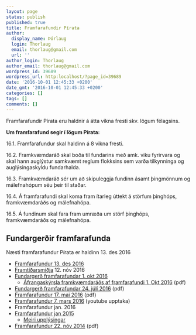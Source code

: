 ```yaml
---
layout: page
status: publish
published: true
title: Framfarafundir Pírata
author:
  display_name: Þórlaug
  login: Thorlaug
  email: thorlaug@gmail.com
  url: ''
author_login: Thorlaug
author_email: thorlaug@gmail.com
wordpress_id: 39689
wordpress_url: http:localhost/?page_id=39689
date: '2016-10-01 12:45:33 +0200'
date_gmt: '2016-10-01 12:45:33 +0200'
categories: []
tags: []
comments: []
---
```

<p>Framfarafundir Pírata eru haldnir á átta vikna fresti skv. lögum félagsins.</p>
<p><strong>Um framfarafund segir í lögum Pírata:</strong></p>
<p>16.1. Framfarafundur skal haldinn á 8 vikna fresti.</p>
<p>16.2. Framkvæmdaráð skal boða til fundarins með amk. viku fyrirvara og skal hann auglýstur samkvæmt reglum flokksins sem varða tilkynninga og auglýsingaskyldu fundarhalda.</p>
<p>16.3. Framkvæmdaráð sér um að skipuleggja fundinn ásamt þingmönnum og málefnahópum séu þeir til staðar.</p>
<p>16.4. Á framfarafundi skal koma fram ítarleg úttekt á störfum þinghóps, framkvæmdaráðs og málefnahópa.</p>
<p>16.5. Á fundinum skal fara fram umræða um störf þinghóps, framkvæmdaráðs og málefnahópa.</p>
<h2>Fundargerðir framfarafunda</h2>
<p>Næsti framfarafundur Pírata er haldinn 13. des 2016</p>
<ul>
<li><a href="https:localhost/fundargerdir/framfarafundir/framfarafundur-13-12-16/">Framfarafundur 13. des 2016</a></li>
<li><a href="http:localhost/wp-content/uploads/2016/10/NidurstodurframtidarsmidjuPirata.pdf">Framtíðarsmiðja</a> 12. nóv 2016</li>
<li><a title="framfarafundur1okt2016" href="http:localhost/wp-content/uploads/2016/10/Framfarafundur1okt2016.pdf">Fundargerð framfarafundar 1. okt 2016</a>
<ul>
<li><a title="framfarafundur1okt16skyrslaframkvaemdarads" href="http:localhost/wp-content/uploads/2016/10/Framfarafundur1Okt16SkyrslaFramkvaemdarads.pdf">Áfrangaskýrsla framkvæmdaráðs af framfarafundi 1. Okt 2016</a> (pdf)</li>
</ul>
</li>
<li><a href="http:localhost/wp-content/uploads/2016/07/Framfarafundur24072016.pdf">Fundargerð framfarafundar 24. júlí 2016</a> (pdf)</li>
<li><a title="framfarafundur17mai2016" href="http:localhost/wp-content/uploads/2016/10/Framfarafundur17Mai2016.pdf">Framfarafundur 17. mai 2016</a> (pdf)</li>
<li><a href="https://www.youtube.com/watch?v=V3Lh7vDw0QM">Framfarafundur 7. mars 2016</a> (youtube upptaka)</li>
<li>Framfarafundur jan. 2016</li>
<li><a title="framfarafundur21012015" href="http:localhost/wp-content/uploads/2016/10/Framfarafundur21012015.pdf">Framfarafundur jan 2015</a>
<ul>
<li><a href="https://www.facebook.com/events/1535281856739404/?active_tab=discussion">Meiri upplýsingar</a></li>
</ul>
</li>
<li><a title="framfarafundur22nov2014" href="http:localhost/wp-content/uploads/2016/10/Framfarafundur22Nov2014.pdf">Framfarafundur 22. nóv 2014</a> (pdf)</li>
</ul>
